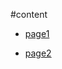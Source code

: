 #content

- [page1](https://github.com/gaoxinge/Github/blob/master/page1/page1.md)

- [page2](https://github.com/gaoxinge/Github/blob/master/page2/page2.md)